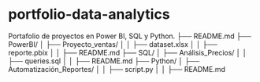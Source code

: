 # portfolio-data-analytics
Portafolio de proyectos en Power BI, SQL y Python.
├── README.md
├── PowerBI/
│   ├── Proyecto_ventas/
│   │   ├── dataset.xlsx
│   │   ├── reporte.pbix
│   │   ├── README.md
├── SQL/
│   ├── Análisis_Precios/
│   │   ├── queries.sql
│   │   ├── README.md
├── Python/
│   ├── Automatización_Reportes/
│   │   ├── script.py
│   │   ├── README.md
